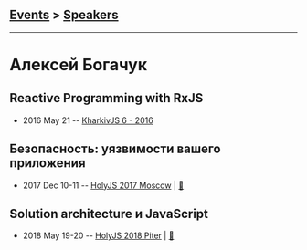 ## [Events](../README.md) > [Speakers](../speakers.md)
---

# Алексей Богачук

## Reactive Programming with RxJS
- 2016 May 21 -- [KharkivJS 6 - 2016](https://www.youtube.com/watch?v=r1BD4TEL6Yc)    
## Безопасность: уязвимости вашего приложения
- 2017 Dec 10-11 -- [HolyJS 2017 Moscow](https://www.youtube.com/watch?v=2gthjl2Lks4)  | [:notebook:](https://downloads.ctfassets.net/nn534z2fqr9f/28uqyOE0Wo4wooiICwS0Go/4c2d2af039ab5b564fe5feb746f336e2/Aliaksei_Bahachuk_-_Vulnerabilities.pdf)  
## Solution architecture и JavaScript
- 2018 May 19-20 -- [HolyJS 2018 Piter](https://youtu.be/UVRi9LoFyfI)  | [:notebook:](https://downloads.ctfassets.net/nn534z2fqr9f/39cPKuUZ5CCkGwIgsoiAQS/380323d6acca8609260860fc1574ca8a/Aliaksei_Bahachuk_-_JavaScript_and_Solution_Architecture.pdf)  
